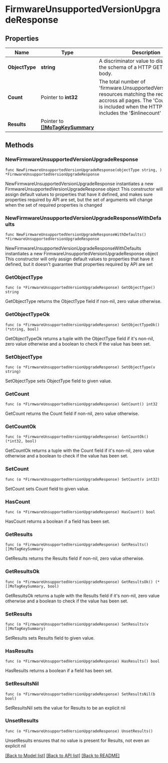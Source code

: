 # FirmwareUnsupportedVersionUpgradeResponse

## Properties

Name | Type | Description | Notes
------------ | ------------- | ------------- | -------------
**ObjectType** | **string** | A discriminator value to disambiguate the schema of a HTTP GET response body. | 
**Count** | Pointer to **int32** | The total number of &#39;firmware.UnsupportedVersionUpgrade&#39; resources matching the request, accross all pages. The &#39;Count&#39; attribute is included when the HTTP GET request includes the &#39;$inlinecount&#39; parameter. | [optional] 
**Results** | Pointer to [**[]MoTagKeySummary**](MoTagKeySummary.md) |  | [optional] 

## Methods

### NewFirmwareUnsupportedVersionUpgradeResponse

`func NewFirmwareUnsupportedVersionUpgradeResponse(objectType string, ) *FirmwareUnsupportedVersionUpgradeResponse`

NewFirmwareUnsupportedVersionUpgradeResponse instantiates a new FirmwareUnsupportedVersionUpgradeResponse object
This constructor will assign default values to properties that have it defined,
and makes sure properties required by API are set, but the set of arguments
will change when the set of required properties is changed

### NewFirmwareUnsupportedVersionUpgradeResponseWithDefaults

`func NewFirmwareUnsupportedVersionUpgradeResponseWithDefaults() *FirmwareUnsupportedVersionUpgradeResponse`

NewFirmwareUnsupportedVersionUpgradeResponseWithDefaults instantiates a new FirmwareUnsupportedVersionUpgradeResponse object
This constructor will only assign default values to properties that have it defined,
but it doesn't guarantee that properties required by API are set

### GetObjectType

`func (o *FirmwareUnsupportedVersionUpgradeResponse) GetObjectType() string`

GetObjectType returns the ObjectType field if non-nil, zero value otherwise.

### GetObjectTypeOk

`func (o *FirmwareUnsupportedVersionUpgradeResponse) GetObjectTypeOk() (*string, bool)`

GetObjectTypeOk returns a tuple with the ObjectType field if it's non-nil, zero value otherwise
and a boolean to check if the value has been set.

### SetObjectType

`func (o *FirmwareUnsupportedVersionUpgradeResponse) SetObjectType(v string)`

SetObjectType sets ObjectType field to given value.


### GetCount

`func (o *FirmwareUnsupportedVersionUpgradeResponse) GetCount() int32`

GetCount returns the Count field if non-nil, zero value otherwise.

### GetCountOk

`func (o *FirmwareUnsupportedVersionUpgradeResponse) GetCountOk() (*int32, bool)`

GetCountOk returns a tuple with the Count field if it's non-nil, zero value otherwise
and a boolean to check if the value has been set.

### SetCount

`func (o *FirmwareUnsupportedVersionUpgradeResponse) SetCount(v int32)`

SetCount sets Count field to given value.

### HasCount

`func (o *FirmwareUnsupportedVersionUpgradeResponse) HasCount() bool`

HasCount returns a boolean if a field has been set.

### GetResults

`func (o *FirmwareUnsupportedVersionUpgradeResponse) GetResults() []MoTagKeySummary`

GetResults returns the Results field if non-nil, zero value otherwise.

### GetResultsOk

`func (o *FirmwareUnsupportedVersionUpgradeResponse) GetResultsOk() (*[]MoTagKeySummary, bool)`

GetResultsOk returns a tuple with the Results field if it's non-nil, zero value otherwise
and a boolean to check if the value has been set.

### SetResults

`func (o *FirmwareUnsupportedVersionUpgradeResponse) SetResults(v []MoTagKeySummary)`

SetResults sets Results field to given value.

### HasResults

`func (o *FirmwareUnsupportedVersionUpgradeResponse) HasResults() bool`

HasResults returns a boolean if a field has been set.

### SetResultsNil

`func (o *FirmwareUnsupportedVersionUpgradeResponse) SetResultsNil(b bool)`

 SetResultsNil sets the value for Results to be an explicit nil

### UnsetResults
`func (o *FirmwareUnsupportedVersionUpgradeResponse) UnsetResults()`

UnsetResults ensures that no value is present for Results, not even an explicit nil

[[Back to Model list]](../README.md#documentation-for-models) [[Back to API list]](../README.md#documentation-for-api-endpoints) [[Back to README]](../README.md)


